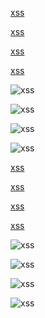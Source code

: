 [xss](javascript:alert(1))

[xss]( javascript:alert(1))

[xss](javascript://alert(1))

[xss](javascript&colon;alert(1))

![xss](javascript:alert(1))

![xss]( javascript:alert(1))

![xss](javascript://alert(1))

![xss](javascript&colon;alert(1))

[xss](data:text/html;base64,PHNjcmlwdD5hbGVydCgxKTwvc2NyaXB0Pg==)

[xss]( data:text/html;base64,PHNjcmlwdD5hbGVydCgxKTwvc2NyaXB0Pg==)

[xss](data://text/html;base64,PHNjcmlwdD5hbGVydCgxKTwvc2NyaXB0Pg==)

[xss](data&colon;text/html;base64,PHNjcmlwdD5hbGVydCgxKTwvc2NyaXB0Pg==)

![xss](data:text/html;base64,PHNjcmlwdD5hbGVydCgxKTwvc2NyaXB0Pg==)

![xss]( data:text/html;base64,PHNjcmlwdD5hbGVydCgxKTwvc2NyaXB0Pg==)

![xss](data://text/html;base64,PHNjcmlwdD5hbGVydCgxKTwvc2NyaXB0Pg==)

![xss](data&colon;text/html;base64,PHNjcmlwdD5hbGVydCgxKTwvc2NyaXB0Pg==)